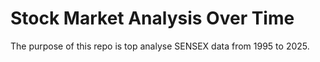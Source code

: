 # Stock Market Analysis Over Time
The purpose of this repo is top analyse SENSEX data from 1995 to 2025.
